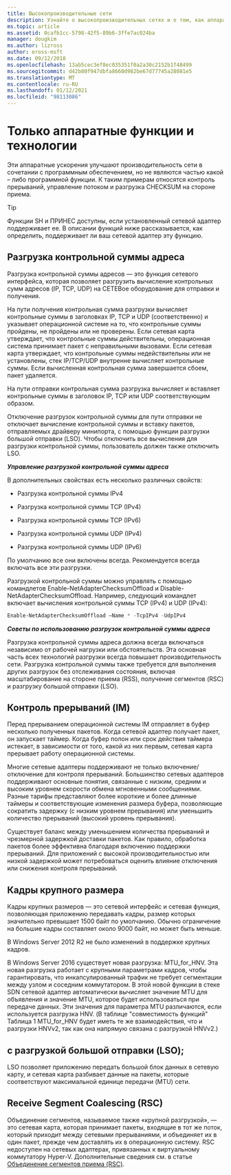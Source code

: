 ```yaml
---
title: Высокопроизводительные сети
description: Узнайте о высокопроизводительных сетях и о том, как аппаратное ускорение повышает производительность сети в сочетании с программным обеспечением, но не является частью какой-либо программной функции.
ms.topic: article
ms.assetid: 0cafb1cc-5798-42f5-89b6-3ffe7ac024ba
manager: dougkim
ms.author: lizross
author: eross-msft
ms.date: 09/12/2018
ms.openlocfilehash: 13ab5cec3ef8ec035351f0a2a30c2152b1f48499
ms.sourcegitcommit: d42b80f947dbfa8660d982be67d77745a28081e5
ms.translationtype: MT
ms.contentlocale: ru-RU
ms.lasthandoff: 01/12/2021
ms.locfileid: "98113086"
---
```

# <a name="hardware-only-ho-features-and-technologies"></a>Только аппаратные функции и технологии

Эти аппаратные ускорения улучшают производительность сети в сочетании с программным обеспечением, но не являются частью какой – либо программной функции. К таким примерам относятся контроль прерываний, управление потоком и разгрузка CHECKSUM на стороне приема.

>[!TIP]
>Функции SH и ПРИНЕС доступны, если установленный сетевой адаптер поддерживает ее. В описании функций ниже рассказывается, как определить, поддерживает ли ваш сетевой адаптер эту функцию.

## <a name="address-checksum-offload"></a>Разгрузка контрольной суммы адреса

Разгрузка контрольной суммы адресов — это функция сетевого интерфейса, которая позволяет разгрузить вычисление контрольных сумм адресов (IP, TCP, UDP) на СЕТЕВое оборудование для отправки и получения.

На пути получения контрольная сумма разгрузки вычисляет контрольные суммы в заголовках IP, TCP и UDP (соответственно) и указывает операционной системе на то, что контрольные суммы пройдены, не пройдены или не проверены. Если сетевая карта утверждает, что контрольные суммы действительны, операционная система принимает пакет с неправильными вызовами. Если сетевая карта утверждает, что контрольные суммы недействительны или не установлены, стек IP/TCP/UDP внутренне вычисляет контрольные суммы. Если вычисленная контрольная сумма завершается сбоем, пакет удаляется.

На пути отправки контрольная сумма разгрузка вычисляет и вставляет контрольные суммы в заголовок IP, TCP или UDP соответствующим образом.

Отключение разгрузок контрольной суммы для пути отправки не отключает вычисление контрольной суммы и вставку пакетов, отправляемых драйверу минипорта, с помощью функции разгрузки большой отправки (LSO).  Чтобы отключить все вычисления для разгрузки контрольной суммы, пользователь должен также отключить LSO.

_**Управление разгрузкой контрольной суммы адреса**_

В дополнительных свойствах есть несколько различных свойств:

-   Разгрузка контрольной суммы IPv4

-   Разгрузка контрольной суммы TCP (IPv4)

-   Разгрузка контрольной суммы TCP (IPv6)

-   Разгрузка контрольной суммы UDP (IPv4)

-   Разгрузка контрольной суммы UDP (IPv6)

По умолчанию все они включены всегда. Рекомендуется всегда включать все эти разгрузки.

Разгрузкой контрольной суммы можно управлять с помощью командлетов Enable-NetAdapterChecksumOffload и Disable-NetAdapterChecksumOffload. Например, следующий командлет включает вычисления контрольной суммы TCP (IPv4) и UDP (IPv4):

```PowerShell
Enable-NetAdapterChecksumOffload –Name * -TcpIPv4 -UdpIPv4
```

_**Советы по использованию разгрузок контрольной суммы адреса**_

Разгрузка контрольной суммы адреса должна всегда включаться независимо от рабочей нагрузки или обстоятельств. Эта основная часть всех технологий разгрузки всегда повышает производительность сети. Разгрузка контрольной суммы также требуется для выполнения других разгрузок без отслеживания состояния, включая масштабирование на стороне приема (RSS), получение сегментов (RSC) и разгрузку большой отправки (LSO).

## <a name="interrupt-moderation-im"></a>Контроль прерываний (IM)

Перед прерыванием операционной системы IM отправляет в буфер несколько полученных пакетов. Когда сетевой адаптер получает пакет, он запускает таймер. Когда буфер полон или срок действия таймера истекает, в зависимости от того, какой из них первым, сетевая карта прерывает работу операционной системы.

Многие сетевые адаптеры поддерживают не только включение/отключение для контроля прерываний. Большинство сетевых адаптеров поддерживают основные понятия, связанные с низким, средним и высоким уровнем скорости обмена мгновенными сообщениями. Разные тарифы представляют более короткие и более длинные таймеры и соответствующие изменения размера буфера, позволяющие сократить задержку (с низким уровнем прерывания) или уменьшить количество прерываний (высокий уровень прерывания).

Существует баланс между уменьшением количества прерываний и чрезмерной задержкой доставки пакетов. Как правило, обработка пакетов более эффективна благодаря включению поддержки прерываний. Для приложений с высокой производительностью или низкой задержкой может потребоваться оценить влияние отключения или снижения контроля прерываний.

## <a name="jumbo-frames"></a>Кадры крупного размера

Кадры крупных размеров — это сетевой интерфейс и сетевая функция, позволяющая приложению передавать кадры, размер которых значительно превышает 1500 байт по умолчанию. Обычно ограничение на большие кадры составляет около 9000 байт, но может быть меньше.

В Windows Server 2012 R2 не было изменений в поддержке крупных кадров.

В Windows Server 2016 существует новая разгрузка: MTU_for_HNV. Эта новая разгрузка работает с крупными параметрами кадров, чтобы гарантировать, что инкапсулированный трафик не требует сегментации между узлом и соседним коммутатором. В этой новой функции в стеке SDN сетевой адаптер автоматически вычисляет значение MTU для объявления и значение MTU, которое будет использоваться при передаче данных. Эти значения для параметра MTU различаются, если используется разгрузка HNV. (В таблице "совместимость функций" Таблица 1 MTU_for_HNV будет иметь те же взаимодействия, что и разгрузки HNVv2, так как она напрямую связана с разгрузкой HNVv2.)

## <a name="large-send-offload-lso"></a>с разгрузкой большой отправки (LSO);

LSO позволяет приложению передать большой блок данных в сетевую карту, и сетевая карта разбивает данные на пакеты, которые соответствуют максимальной единице передачи (MTU) сети.

## <a name="receive-segment-coalescing-rsc"></a>Receive Segment Coalescing (RSC)

Объединение сегментов, называемое также «крупной разгрузкой», — это сетевая карта, которая принимает пакеты, входящие в тот же поток, который приходит между сетевыми прерываниями, и объединяет их в один пакет, прежде чем доставлять их в операционную систему. RSC недоступен на сетевых адаптерах, привязанных к виртуальному коммутатору Hyper-V. Дополнительные сведения см. в статье [Объединение сегментов приема (RSC)](./rsc-in-the-vswitch.md).